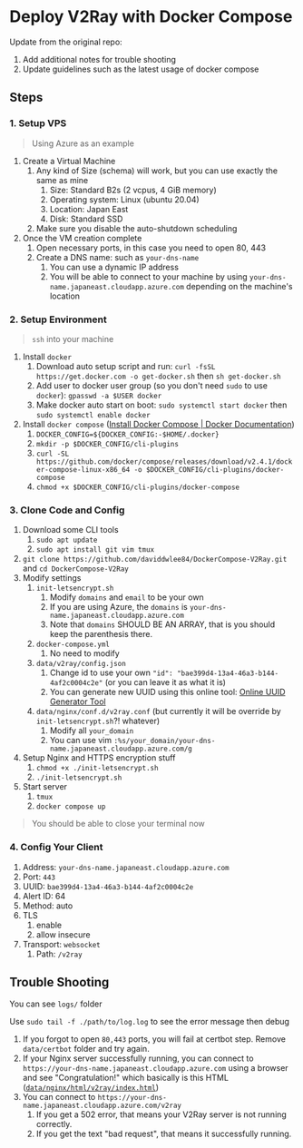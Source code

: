 # Deploy V2Ray with Docker Compose

Update from the original repo:

1. Add additional notes for trouble shooting
2. Update guidelines such as the latest usage of docker compose

## Steps

### 1. Setup VPS

> Using Azure as an example

1. Create a Virtual Machine
   1. Any kind of Size (schema) will work, but you can use exactly the same as mine
      1. Size: Standard B2s (2 vcpus, 4 GiB memory)
      2. Operating system: Linux (ubuntu 20.04)
      3. Location: Japan East
      4. Disk: Standard SSD
   2. Make sure you disable the auto-shutdown scheduling
2. Once the VM creation complete
   1. Open necessary ports, in this case you need to open 80, 443
   2. Create a DNS name: such as `your-dns-name`
      1. You can use a dynamic IP address
      2. You will be able to connect to your machine by using `your-dns-name.japaneast.cloudapp.azure.com` depending on the machine's location

### 2. Setup Environment

> `ssh` into your machine

1. Install `docker`
   1. Download auto setup script and run: `curl -fsSL https://get.docker.com -o get-docker.sh` then `sh get-docker.sh`
   2. Add user to docker user group (so you don't need `sudo` to use `docker`): `gpasswd -a $USER docker`
   3. Make docker auto start on boot: `sudo systemctl start docker` then `sudo systemctl enable docker`
2. Install `docker compose` ([Install Docker Compose | Docker Documentation](https://docs.docker.com/compose/install/))
   1. `DOCKER_CONFIG=${DOCKER_CONFIG:-$HOME/.docker}`
   2. `mkdir -p $DOCKER_CONFIG/cli-plugins`
   3. `curl -SL https://github.com/docker/compose/releases/download/v2.4.1/docker-compose-linux-x86_64 -o $DOCKER_CONFIG/cli-plugins/docker-compose`
   4. `chmod +x $DOCKER_CONFIG/cli-plugins/docker-compose`

### 3. Clone Code and Config

1. Download some CLI tools
   1. `sudo apt update`
   2. `sudo apt install git vim tmux`
2. `git clone https://github.com/daviddwlee84/DockerCompose-V2Ray.git` and `cd DockerCompose-V2Ray`
3. Modify settings
   1. `init-letsencrypt.sh`
      1. Modify `domains` and `email` to be your own
      2. If you are using Azure, the `domains` is `your-dns-name.japaneast.cloudapp.azure.com`
      3. Note that `domains` SHOULD BE AN ARRAY, that is you should keep the parenthesis there.
   2. `docker-compose.yml`
      1. No need to modify
   3. `data/v2ray/config.json`
      1. Change id to use your own `"id": "bae399d4-13a4-46a3-b144-4af2c0004c2e"` (or you can leave it as what it is)
      2. You can generate new UUID using this online tool: [Online UUID Generator Tool](https://www.uuidgenerator.net/)
   4. `data/nginx/conf.d/v2ray.conf` (but currently it will be override by `init-letsencrypt.sh`?! whatever)
      1. Modify all `your_domain`
      2. You can use vim `:%s/your_domain/your-dns-name.japaneast.cloudapp.azure.com/g`
4. Setup Nginx and HTTPS encryption stuff
    1. `chmod +x ./init-letsencrypt.sh`
    2. `./init-letsencrypt.sh`
5. Start server
   1. `tmux`
   2. `docker compose up`

> You should be able to close your terminal now

### 4. Config Your Client

1. Address: `your-dns-name.japaneast.cloudapp.azure.com`
2. Port: `443`
3. UUID: `bae399d4-13a4-46a3-b144-4af2c0004c2e`
4. Alert ID: 64
5. Method: auto
6. TLS
   1. enable
   2. allow insecure
7. Transport: `websocket`
   1. Path: `/v2ray`

## Trouble Shooting

You can see `logs/` folder

Use `sudo tail -f ./path/to/log.log` to see the error message then debug

1. If you forgot to open `80,443` ports, you will fail at certbot step. Remove `data/certbot` folder and try again.
2. If your Nginx server successfully running, you can connect to `https://your-dns-name.japaneast.cloudapp.azure.com` using a browser and see "Congratulation!" which basically is this HTML ([`data/nginx/html/v2ray/index.html`](data/nginx/html/v2ray/index.html))
3. You can connect to `https://your-dns-name.japaneast.cloudapp.azure.com/v2ray`
   1. If you get a 502 error, that means your V2Ray server is not running correctly.
   2. If you get the text "bad request", that means it successfully running.
